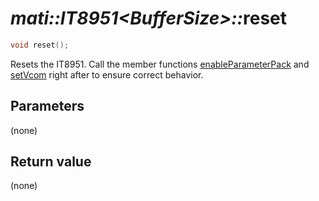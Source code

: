 # _mati::IT8951\<BufferSize\>::_**reset**

```cpp
void reset();
```

Resets the IT8951. Call the member functions [enableParameterPack](enableParameterPack.md) and [setVcom](setVcom.md) right after to ensure correct behavior.

## Parameters

(none)

## Return value

(none)
